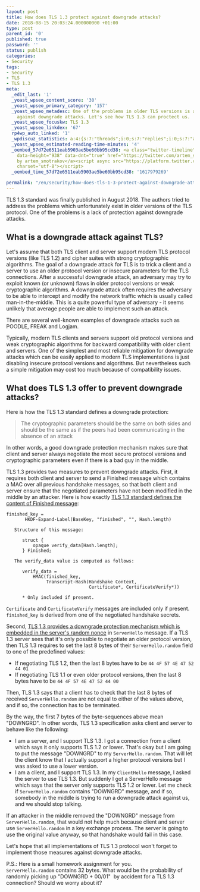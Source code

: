 ```yaml
---
layout: post
title: How does TLS 1.3 protect against downgrade attacks?
date: 2018-08-15 20:03:24.000000000 +01:00
type: post
parent_id: '0'
published: true
password: ''
status: publish
categories:
- Security
tags:
- Security
- TLS
- TLS 1.3
meta:
  _edit_last: '1'
  _yoast_wpseo_content_score: '30'
  _yoast_wpseo_primary_category: '157'
  _yoast_wpseo_metadesc: One of the problems in older TLS versions is a lack of protection
    against downgrade attacks. Let's see how TLS 1.3 can proctect us.
  _yoast_wpseo_focuskw: TLS 1.3
  _yoast_wpseo_linkdex: '67'
  rp4wp_auto_linked: '1'
  _wpdiscuz_statistics: a:4:{s:7:"threads";i:0;s:7:"replies";i:0;s:7:"authors";i:0;s:14:"recent_authors";a:0:{}}
  _yoast_wpseo_estimated-reading-time-minutes: '4'
  _oembed_57d72e6511eab5903ae5be60bb95cd38: <a class="twitter-timeline" data-width="625"
    data-height="938" data-dnt="true" href="https://twitter.com/artem_smotrakov?ref_src=twsrc%5Etfw">Tweets
    by artem_smotrakov</a><script async src="https://platform.twitter.com/widgets.js"
    charset="utf-8"></script>
  _oembed_time_57d72e6511eab5903ae5be60bb95cd38: '1617979269'

permalink: "/en/security/how-does-tls-1-3-protect-against-downgrade-attacks.html"
---
```



TLS 1.3 standard was finally published in August 2018. The authors tried to address the problems which unfortunately exist in older versions of the TLS protocol. One of the problems is a lack of protection against downgrade attacks.



  
  




## What is a downgrade attack against TLS?





Let's assume that both TLS client and server support modern TLS protocol versions (like TLS 1.2) and cipher suites with strong cryptographic algorithms. The goal of a downgrade attack for TLS is to trick a client and a server to use an older protocol version or insecure parameters for the TLS connections. After a successful downgrade attack, an adversary may try to exploit known (or unknown) flaws in older protocol versions or weak cryptographic algorithms. A downgrade attack often requires the adversary to be able to intercept and modify the network traffic which is usually called man-in-the-middle. This is a quite powerful type of adversary - it seems unlikely that average people are able to implement such an attack.





There are several well-known examples of downgrade attacks such as POODLE,&nbsp;FREAK and&nbsp;Logjam.





Typically, modern TLS clients and servers support old protocol versions and weak cryptographic algorithms for backward compatibility with older client and servers. One of the simplest and most reliable mitigation for downgrade attacks which can be easily applied to modern TLS implementations is just disabling insecure protocol versions and algorithms. But nevertheless such a simple mitigation may cost too much because of compatibility issues.





## What does TLS 1.3 offer to prevent downgrade attacks?





Here is how the TLS 1.3 standard defines a downgrade protection:





> The cryptographic parameters should be the same on both sides and should be the same as if the peers had been communicating in the absence of an attack





In other words, a good downgrade protection mechanism makes sure that client and server always negotiate the most secure protocol versions and cryptographic parameters even if there is a bad guy in the middle.





TLS 1.3 provides two measures to prevent downgrade attacks. First, it requires both client and server to send a Finished message which contains a MAC over all previous handshake messages, so that both client and server ensure that the negotiated parameters have not been modified in the middle by an attacker. Here is how exactly [TLS 1.3 standard defines the content of Finished message](https://tools.ietf.org/html/rfc8446#section-4.4.4):





```
finished_key =
       HKDF-Expand-Label(BaseKey, "finished", "", Hash.length)

   Structure of this message:

      struct {
          opaque verify_data[Hash.length];
      } Finished;

   The verify_data value is computed as follows:

      verify_data =
          HMAC(finished_key,
               Transcript-Hash(Handshake Context,
                               Certificate*, CertificateVerify*))

      * Only included if present.
```





`Certificate` and `CertificateVerify` messages are included only if present. `finished_key`&nbsp;is derived from one of the negotiated handshake secrets.





Second, [TLS 1.3 provides&nbsp;a downgrade protection mechanism which is embedded in the server's random nonce](https://tools.ietf.org/html/rfc8446#section-4.1.3) in `ServerHello` message. If a TLS 1.3 server sees that it's only possible to negotiate an older protocol version, then TLS 1.3 requires to set the last 8 bytes of their `ServerHello.random` field to one of the predefined values:





- If negotiating TLS 1.2, then the last 8 bytes have to be&nbsp;`44 4F 57 4E 47 52 44 01`
- If negotiating TLS 1.1 or even older protocol versions, then the last 8 bytes have to be&nbsp;`44 4F 57 4E 47 52 44 00`





Then, TLS 1.3 says that a client has to check that the last 8 bytes of received `ServerHello.random` are not equal to either of the values above, and if so, the connection has to be terminated.





By the way, the first 7 bytes of the byte-sequences above mean "DOWNGRD". In other words, TLS 1.3 specification asks client and server to behave like the following:





- I am a server, and I support TLS 1.3. I got a connection from a client which says it only supports TLS 1.2 or lower. That's okay but I am going to put the message "DOWNGRD" to my `ServerHello.random`. That will let the client know that I actually support a higher protocol versions but I was asked to use a lower version.
- I am a client, and I support TLS 1.3. In my `ClientHello` message, I asked the server to use TLS 1.3. But suddenly I got a ServerHello message which says that the server only supports TLS 1.2 or lower. Let me check if `ServerHello.random` contains "DOWNGRD" message, and if so, somebody in the middle is trying to run a downgrade attack against us, and we should stop talking.





If an attacker in the middle removed the "DOWNGRD" message from `ServerHello.random`, that would not help much because client and server use `ServerHello.random` in a key exchange process. The server is going to use the original value anyway, so that handshake would fail in this case.





Let's hope that all implementations of TLS 1.3 protocol won't forget to implement those measures against downgrade attacks.





P.S.: Here is a small homework assignment for you. `ServerHello.random`&nbsp;contains 32 bytes. What would be the probability of randomly picking up "DOWNGRD + 00/01"&nbsp; by accident for a TLS 1.3 connection? Should we worry about it?



